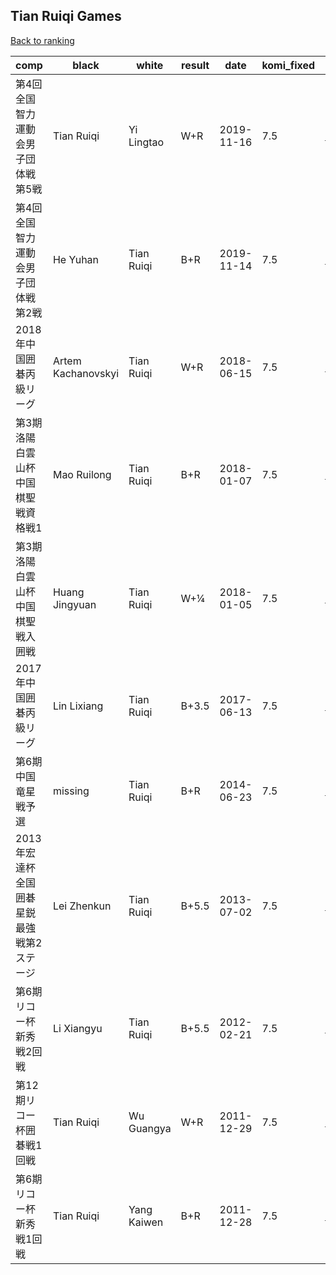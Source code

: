 ## Tian Ruiqi Games

[Back to ranking](index.md)




| **comp** | **black** | **white** | **result** | **date** | **komi_fixed** | **kifu** | 
| --- | --- | --- | --- | --- | --- | --- |
| 第4回全国智力運動会男子団体戦第5戦 | Tian Ruiqi | Yi Lingtao | W+R | 2019-11-16 | 7.5 | [Kifu](https://kifudepot.net/kifucontents.php?id=Q9uxONtkFBjp0cVR38ioeA%3D%3D) | 
| 第4回全国智力運動会男子団体戦第2戦 | He Yuhan | Tian Ruiqi | B+R | 2019-11-14 | 7.5 | [Kifu](https://kifudepot.net/kifucontents.php?id=wnPGoTODnZvYgUeA%2B4431w%3D%3D) | 
| 2018年中国囲碁丙級リーグ | Artem Kachanovskyi | Tian Ruiqi | W+R | 2018-06-15 | 7.5 | [Kifu](https://kifudepot.net/kifucontents.php?id=0maduG2CtCFdYZnp4kX6lg%3D%3D) | 
| 第3期洛陽白雲山杯中国棋聖戦資格戦1 | Mao Ruilong | Tian Ruiqi | B+R | 2018-01-07 | 7.5 | [Kifu](https://kifudepot.net/kifucontents.php?id=w0W%2FQeYVgf5lXpSmsdSpog%3D%3D) | 
| 第3期洛陽白雲山杯中国棋聖戦入囲戦 | Huang Jingyuan | Tian Ruiqi | W+¼ | 2018-01-05 | 7.5 | [Kifu](https://kifudepot.net/kifucontents.php?id=e7MixPKtV%2BugVolhnlAK%2BA%3D%3D) | 
| 2017年中国囲碁丙級リーグ | Lin Lixiang | Tian Ruiqi | B+3.5 | 2017-06-13 | 7.5 | [Kifu](https://kifudepot.net/kifucontents.php?id=pw7gfcy6Qc%2BE06XT3FDrBw%3D%3D) | 
| 第6期中国竜星戦予選 | missing | Tian Ruiqi | B+R | 2014-06-23 | 7.5 | [Kifu](https://kifudepot.net/kifucontents.php?id=IoVdwUZz%2FR3y7XrcEJ6%2FtA%3D%3D) | 
| 2013年宏達杯全国囲碁星鋭最強戦第2ステージ | Lei Zhenkun | Tian Ruiqi | B+5.5 | 2013-07-02 | 7.5 | [Kifu](https://kifudepot.net/kifucontents.php?id=04JaFdUMx4wv8si%2FSY1ksQ%3D%3D) | 
| 第6期リコー杯新秀戦2回戦 | Li Xiangyu | Tian Ruiqi | B+5.5 | 2012-02-21 | 7.5 | [Kifu](https://kifudepot.net/kifucontents.php?id=ueSGf%2FW3x8Ms3x2EBH6VgQ%3D%3D) | 
| 第12期リコー杯囲碁戦1回戦 | Tian Ruiqi | Wu Guangya | W+R | 2011-12-29 | 7.5 | [Kifu](https://kifudepot.net/kifucontents.php?id=jx8QhzypT%2FuLca6ss8FEug%3D%3D) | 
| 第6期リコー杯新秀戦1回戦 | Tian Ruiqi | Yang Kaiwen | B+R | 2011-12-28 | 7.5 | [Kifu](https://kifudepot.net/kifucontents.php?id=q5i15HTLtbCWbdeg2Myi2w%3D%3D) |





